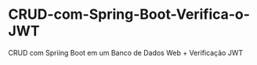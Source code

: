 # CRUD-com-Spring-Boot-Verifica-o-JWT
CRUD com Spriing Boot em um Banco de Dados Web + Verificação JWT
